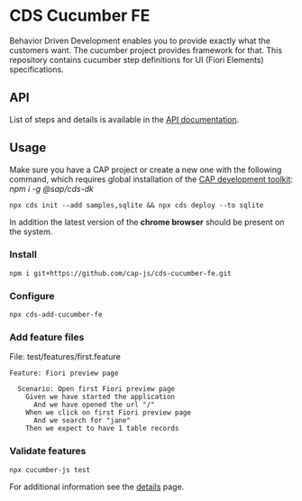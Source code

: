 # CDS Cucumber FE

Behavior Driven Development enables you to provide exactly what the customers want.
The cucumber project provides framework for that.
This repository contains cucumber step definitions for UI (Fiori Elements) specifications.

## API

List of steps and details is available in the [API documentation](list_namespace.html).

## Usage

Make sure you have a CAP project or create a new one with the following command,
which requires global installation of the [CAP development toolkit](https://cap.cloud.sap/docs/get-started/#local-setup): *npm i -g @sap/cds-dk*
```
npx cds init --add samples,sqlite && npx cds deploy --to sqlite
```

In addition the latest version of the **chrome browser** should be present on the system.

### Install

```
npm i git+https://github.com/cap-js/cds-cucumber-fe.git
```

### Configure

```
npx cds-add-cucumber-fe
```

### Add feature files

File: test/features/first.feature
```
Feature: Fiori preview page

  Scenario: Open first Fiori preview page
    Given we have started the application
      And we have opened the url "/"
    When we click on first Fiori preview page
      And we search for "jane"
    Then we expect to have 1 table records
```

### Validate features

```
npx cucumber-js test
```

For additional information see the [details](docs/DETAILS.md) page.
